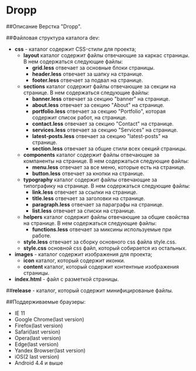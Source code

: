 # Dropp

##Описание
Верстка  "Dropp".

##Файловая структура каталога dev:
* **css** - каталог содержит CSS-стили для проекта;
	- **layout** каталог содержит файлы отвечающие за каркас страницы. В нем содержаться следующие файлы:
		+ **grid.less** отвечает за основные блоки страницы.
		+ **header.less** отвечает за шапку на странице.
		+ **footer.less** отвечает за подвал на странице.
	- **sections** каталог содержит файлы отвечающие за секции на странице. В нем содержаться следующие файлы:
		+ **banner.less** отвечает за секцию "banner" на странице.
		+ **about.less** отвечает за секцию "About" на странице.
		+ **portfolio.less** отвечает за секцию "Portfolio", которая содержит список работ, на странице.
		+ **contact.less** отвечает за секцию "Contact" на странице.
		+ **services.less** отвечает за секцию "Services" на странице.
		+ **latest-posts.less** отвечает за секцию "latest-posts" на странице.
		+ **section.less** отвечает за общие стили всех секций страницы.
	- **components** каталог содержит файлы отвечающие за компаненты на странице. В нем содержаться следующие файлы:
		+ **menu.less** отвечает за все меню, которые есть на странице.
		+ **button.less** отвечает за кнопки на странице.
	- **typography** каталог содержит файлы отвечающие за типографику на странице. В нем содержаться следующие файлы:
		+ **link.less** отвечает за ссылки на странице.
		+ **title.less** отвечает за заголовки на странице.
		+ **paragraph.less** отвечает за параграфы на странице.
		+ **list.less** отвечает за списки на странице.
	- **helpers** каталог содержит файлы отвечающие за общие свойства на странице. В нем содержаться следующие файлы:
		+ **functions.less** отвечает за миксины используемые при работе.
	- **style.less** отвечает за сборку основного css файла style.css.
	- **style.css** основной css файл, который собирается из остальных.
* **images** - каталог содержит изображения для проекта;
	+ **icon** каталог, который содержит иконки.
	+ **content** каталог, который содержит контентные изображения страницы.
* **index.html** - файл с разметкой страницы.

##**release** - каталог, который содержит минифицированые файлы.

##Поддерживаемые браузеры:
* IE 11
* Google Chrome(last version)
* Firefox(last version)
* Safari(last version)
* Opera(last version)
* Edge(last version)
* Yandex Browser(last version)
* iOS(2 last version)
* Android 4.4 и выше